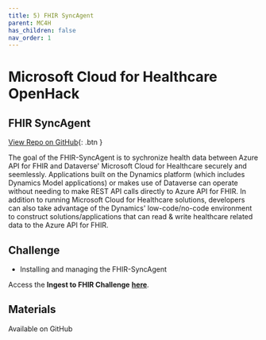 ```yaml
---
title: 5) FHIR SyncAgent
parent: MC4H
has_children: false
nav_order: 1
---
```

# Microsoft Cloud for Healthcare OpenHack

## FHIR SyncAgent
[View Repo on GitHub](https://github.com/microsoft/openhack-mc4h/tree/main/Challenge-05){: .btn }

The goal of the FHIR-SyncAgent is to sychronize health data between Azure API for FHIR and Dataverse' Microsoft Cloud for Healthcare securely and seemlessly. Applications built on the Dynamics platform (which includes Dynamics Model applications) or makes use of Dataverse can operate without needing to make REST API calls directly to Azure API for FHIR. In addition to running Microsoft Cloud for Healthcare solutions, developers can also take advantage of the Dynamics' low-code/no-code environment to construct solutions/applications that can read & write healthcare related data to the Azure API for FHIR.

## Challenge 
+ Installing and managing the FHIR-SyncAgent

Access the __Ingest to FHIR Challenge__ **[here](https://github.com/microsoft/openhack-mc4h/tree/main/Challenge-05)**.

## Materials   
Available on GitHub
